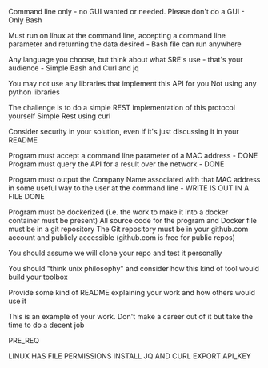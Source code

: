 
Command line only - no GUI wanted or needed. Please don't do a GUI - Only Bash

Must run on linux at the command line, accepting a command line parameter and returning the data desired - Bash file can run anywhere


Any language you choose, but think about what SRE's use - that's your audience - Simple Bash and Curl and jq

You may not use any libraries that implement this API for you Not using any python libraries


The challenge is to do a simple REST implementation of this protocol yourself Simple Rest using curl

Consider security in your solution, even if it's just discussing it in your README 


Program must accept a command line parameter of a MAC address - DONE
Program must query the API for a result over the network - DONE


Program must output the Company Name associated with that MAC address in some useful way to the user at the command line - WRITE IS OUT IN A FILE DONE 



Program must be dockerized (i.e. the work to make it into a docker container must be present)
All source code for the program and Docker file must be in a git repository
The Git repository must be in your github.com account and publicly accessible (github.com is free for public repos)

You should assume we will clone your repo and test it personally

You should "think unix philosophy" and consider how this kind of tool would build your toolbox

Provide some kind of README explaining your work and how others would use it

This is an example of your work. Don't make a career out of it but take the time to do a decent job



PRE_REQ


LINUX
HAS FILE PERMISSIONS
INSTALL JQ AND CURL
EXPORT API_KEY
